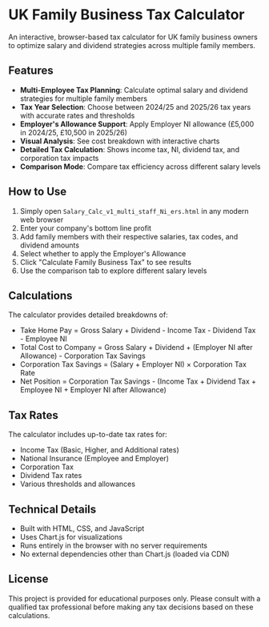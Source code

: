 # UK Family Business Tax Calculator

An interactive, browser-based tax calculator for UK family business owners to optimize salary and dividend strategies across multiple family members.

## Features

- **Multi-Employee Tax Planning**: Calculate optimal salary and dividend strategies for multiple family members
- **Tax Year Selection**: Choose between 2024/25 and 2025/26 tax years with accurate rates and thresholds
- **Employer's Allowance Support**: Apply Employer NI allowance (£5,000 in 2024/25, £10,500 in 2025/26)
- **Visual Analysis**: See cost breakdown with interactive charts
- **Detailed Tax Calculation**: Shows income tax, NI, dividend tax, and corporation tax impacts
- **Comparison Mode**: Compare tax efficiency across different salary levels

## How to Use

1. Simply open `Salary_Calc_v1_multi_staff_Ni_ers.html` in any modern web browser
2. Enter your company's bottom line profit
3. Add family members with their respective salaries, tax codes, and dividend amounts
4. Select whether to apply the Employer's Allowance
5. Click "Calculate Family Business Tax" to see results
6. Use the comparison tab to explore different salary levels

## Calculations

The calculator provides detailed breakdowns of:

- Take Home Pay = Gross Salary + Dividend - Income Tax - Dividend Tax - Employee NI
- Total Cost to Company = Gross Salary + Dividend + (Employer NI after Allowance) - Corporation Tax Savings
- Corporation Tax Savings = (Salary + Employer NI) × Corporation Tax Rate
- Net Position = Corporation Tax Savings - (Income Tax + Dividend Tax + Employee NI + Employer NI after Allowance)

## Tax Rates

The calculator includes up-to-date tax rates for:
- Income Tax (Basic, Higher, and Additional rates)
- National Insurance (Employee and Employer)
- Corporation Tax
- Dividend Tax rates
- Various thresholds and allowances

## Technical Details

- Built with HTML, CSS, and JavaScript
- Uses Chart.js for visualizations
- Runs entirely in the browser with no server requirements
- No external dependencies other than Chart.js (loaded via CDN)

## License

This project is provided for educational purposes only. Please consult with a qualified tax professional before making any tax decisions based on these calculations.